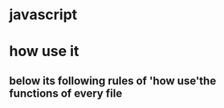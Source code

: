 # javascript


<h1>how use it</h1>
<h2>below its following rules of 'how use'the functions of every file</h2>

